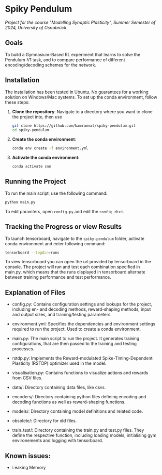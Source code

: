 # Spiky Pendulum
_Project for the course "Modelling Synaptic Plasticity", Summer Semester of 2024, University of Osnabrück_

## Goals
To build a Gymnasium-Based RL experiment that learns to solve the Pendulum-V1 task, and to compare performance of different encoding/decoding schemes for the network.

## Installation

The installation has been tested in Ubuntu. No guarantees for a working solution on Windows/Mac systems.
To set up the conda environment, follow these steps:

1. **Clone the repository**:
    Navigate to a directory where you want to clone the project into, then use
    ```sh
    git clone https://github.com/kamranvat/spiky-pendulum.git
    cd spiky-pendulum
    ```

2. **Create the conda environment**:
    ```sh
    conda env create -f environment.yml
    ```

3. **Activate the conda environment**:
    ```sh
    conda activate snn
    ```

## Running the Project

To run the main script, use the following command:

```sh
python main.py
```

To edit paramters, open `config.py` and edit the `config_dict`.


## Tracking the Progress or view Results

To launch tensorboard, navigate to the `spiky-pendulum` folder, activate conda environment and enter following command:
```sh
tensorboard --logdir=runs
```
To view tensorboard you can open the url provided by tensorboard in the console.
The project will run and test each combination specified in main.py, which means that the runs displayed in tensorboard alternate between training performance and test performance.

## Explanation of Files

- config.py: Contains configuration settings and lookups for the project, including en- and decoding methods, reward-shaping methods, input and output sizes, and training/testing parameters.
- environment.yml: Specifies the dependencies and environment settings required to run the project. Used to create a conda environment.
- main.py: The main script to run the project. It generates training configurations, that are then passed to the training and testing processes.
- rstdp.py: Implements the Reward-modulated Spike-Timing-Dependent Plasticity (RSTDP) optimizer used in the model.
- visualisation.py: Contains functions to visualize actions and rewards from CSV files. 

- data/: Directory containing data files, like csvs.
- encoders/: Directory containing python files defining encoding and decoding functions as well as reward-shaping functions.
- models/: Directory containing model definitions and related code.
- obsolete/: Directory for old files.
- train_test/: Directory containing the train.py and test.py files. They define the respective function, including loading models, initialising gym environements and logging with tensorboard.


## Known issues:

- Leaking Memory